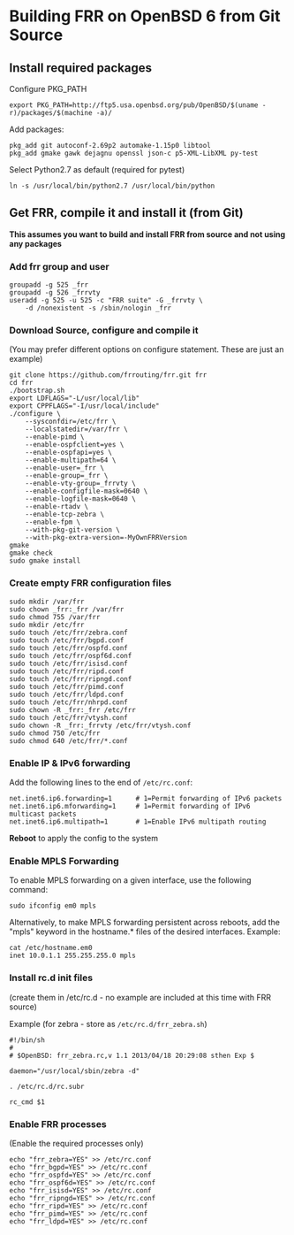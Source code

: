 Building FRR on OpenBSD 6 from Git Source
=========================================

Install required packages
-------------------------

Configure PKG_PATH

    export PKG_PATH=http://ftp5.usa.openbsd.org/pub/OpenBSD/$(uname -r)/packages/$(machine -a)/

Add packages:

    pkg_add git autoconf-2.69p2 automake-1.15p0 libtool
    pkg_add gmake gawk dejagnu openssl json-c p5-XML-LibXML py-test

Select Python2.7 as default (required for pytest)

    ln -s /usr/local/bin/python2.7 /usr/local/bin/python

Get FRR, compile it and install it (from Git)
---------------------------------------------

**This assumes you want to build and install FRR from source and not using
any packages**

### Add frr group and user

    groupadd -g 525 _frr
    groupadd -g 526 _frrvty
    useradd -g 525 -u 525 -c "FRR suite" -G _frrvty \
        -d /nonexistent -s /sbin/nologin _frr

### Download Source, configure and compile it
(You may prefer different options on configure statement. These are just 
an example)

    git clone https://github.com/frrouting/frr.git frr
    cd frr
    ./bootstrap.sh
    export LDFLAGS="-L/usr/local/lib"
    export CPPFLAGS="-I/usr/local/include"
    ./configure \
        --sysconfdir=/etc/frr \
        --localstatedir=/var/frr \
        --enable-pimd \
        --enable-ospfclient=yes \
        --enable-ospfapi=yes \
        --enable-multipath=64 \
        --enable-user=_frr \
        --enable-group=_frr \
        --enable-vty-group=_frrvty \
        --enable-configfile-mask=0640 \
        --enable-logfile-mask=0640 \
        --enable-rtadv \
        --enable-tcp-zebra \
        --enable-fpm \
        --with-pkg-git-version \
        --with-pkg-extra-version=-MyOwnFRRVersion   
    gmake
    gmake check
    sudo gmake install

### Create empty FRR configuration files

    sudo mkdir /var/frr
    sudo chown _frr:_frr /var/frr
    sudo chmod 755 /var/frr
    sudo mkdir /etc/frr
    sudo touch /etc/frr/zebra.conf
    sudo touch /etc/frr/bgpd.conf
    sudo touch /etc/frr/ospfd.conf
    sudo touch /etc/frr/ospf6d.conf
    sudo touch /etc/frr/isisd.conf
    sudo touch /etc/frr/ripd.conf
    sudo touch /etc/frr/ripngd.conf
    sudo touch /etc/frr/pimd.conf
    sudo touch /etc/frr/ldpd.conf
    sudo touch /etc/frr/nhrpd.conf
    sudo chown -R _frr:_frr /etc/frr
    sudo touch /etc/frr/vtysh.conf
    sudo chown -R _frr:_frrvty /etc/frr/vtysh.conf
    sudo chmod 750 /etc/frr
    sudo chmod 640 /etc/frr/*.conf

### Enable IP & IPv6 forwarding

Add the following lines to the end of `/etc/rc.conf`:

    net.inet6.ip6.forwarding=1      # 1=Permit forwarding of IPv6 packets 
    net.inet6.ip6.mforwarding=1     # 1=Permit forwarding of IPv6 multicast packets
    net.inet6.ip6.multipath=1       # 1=Enable IPv6 multipath routing

**Reboot** to apply the config to the system

### Enable MPLS Forwarding

To enable MPLS forwarding on a given interface, use the following command:

    sudo ifconfig em0 mpls

Alternatively, to make MPLS forwarding persistent across reboots, add the "mpls"
keyword in the hostname.* files of the desired interfaces. Example:

    cat /etc/hostname.em0
    inet 10.0.1.1 255.255.255.0 mpls

### Install rc.d init files
(create them in /etc/rc.d - no example are included at this time with 
FRR source)

Example (for zebra - store as `/etc/rc.d/frr_zebra.sh`)

    #!/bin/sh
    #
    # $OpenBSD: frr_zebra.rc,v 1.1 2013/04/18 20:29:08 sthen Exp $
    
    daemon="/usr/local/sbin/zebra -d"
    
    . /etc/rc.d/rc.subr
    
    rc_cmd $1

### Enable FRR processes
(Enable the required processes only)

    echo "frr_zebra=YES" >> /etc/rc.conf
    echo "frr_bgpd=YES" >> /etc/rc.conf
    echo "frr_ospfd=YES" >> /etc/rc.conf
    echo "frr_ospf6d=YES" >> /etc/rc.conf
    echo "frr_isisd=YES" >> /etc/rc.conf
    echo "frr_ripngd=YES" >> /etc/rc.conf
    echo "frr_ripd=YES" >> /etc/rc.conf
    echo "frr_pimd=YES" >> /etc/rc.conf
    echo "frr_ldpd=YES" >> /etc/rc.conf
